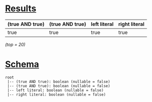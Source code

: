 # [Results](#tab/results)

|(true AND true)|(true AND true)|left literal|right literal|
|---------------|---------------|------------|-------------|
|true           |true           |true        |true         |

_(top = 20)_

# [Schema](#tab/schema)

```shell
root
 |-- (true AND true): boolean (nullable = false)
 |-- (true AND true): boolean (nullable = false)
 |-- left literal: boolean (nullable = false)
 |-- right literal: boolean (nullable = false)

```
